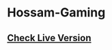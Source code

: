 # Hossam-Gaming
## <a href="https://h0ssamahmed.github.io/Hossam-Gaming/" target="_blank">Check Live Version</a>
